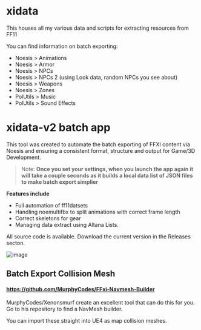 # xidata

This houses all my various data and scripts for extracting resources from FF11

You can find information on batch exporting:
- Noesis > Animations
- Noesis > Armor
- Noesis > NPCs
- Noesis > NPCs 2 (using Look data, random NPCs you see about)
- Noesis > Weapons
- Noesis > Zones
- PolUtils > Music
- PolUtils > Sound Effects

# xidata-v2 batch app

This tool was created to automate the batch exporting of FFXI content via Noesis and ensuring a consistent format, structure and output for Game/3D Development.

> Note: **Once you set your settings, when you launch the app again it will take a couple seconds as it builds a local data list of JSON files to make batch export simplier**

**Features include**

- Full automation of ff11datsets
- Handling noemultifbx to split animations with correct frame length
- Correct skeletons for gear
- Managing data extract using Altana Lists.

All source code is available. Download the current version in the Releases secton.

![image](https://user-images.githubusercontent.com/270800/220974133-c7fc950a-9e5a-4364-b87f-bba478141804.png)

## Batch Export Collision Mesh

#### https://github.com/MurphyCodes/FFxi-Navmesh-Builder

MurphyCodes/Xenonsmurf create an excellent tool that can do this for you. Go to his repository to find a NavMesh builder.

You can import these straight into UE4 as map collision meshes.
